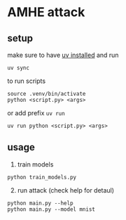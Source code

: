 # AMHE attack
## setup
make sure to have [uv installed](https://docs.astral.sh/uv/getting-started/installation/) and run
```shell
uv sync
```

to run scripts
```shell
source .venv/bin/activate
python <script.py> <args>
```
or add prefix `uv run`
```shell
uv run python <script.py> <args>
```

## usage
1. train models
```shell
python train_models.py
```
2. run attack (check help for detaul)
```shell
python main.py --help
python main.py --model mnist
```